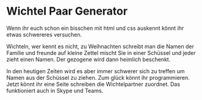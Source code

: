 # Wichtel Paar Generator

Wenn ihr euch schon ein bisschen mit html und css auskennt könnt ihr etwas schwereres versuchen.

Wichteln, wer kennt es nicht, zu Weihnachten schreibt man die Namen der Familie und freunde auf 
kleine Zettel mischt Sie in einer Schüssel und jeder zieht einen Namen. Der gezogene wird dann heimlich beschenkt.

In den heutigen Zeiten wird es aber immer schwerer sich zu treffen um Namen aus der Schüssel zu ziehen.
Zum glück könnt ihr programmieren. Jetzt könnt ihr eine Seite schreiben die Wichtelpartner zuordnet. Das funktioniert auch in Skype und Teams.
